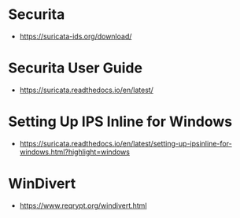 
# Securita
- https://suricata-ids.org/download/

# Securita User Guide
- https://suricata.readthedocs.io/en/latest/

# Setting Up IPS Inline for Windows
- https://suricata.readthedocs.io/en/latest/setting-up-ipsinline-for-windows.html?highlight=windows

# WinDivert
- https://www.reqrypt.org/windivert.html